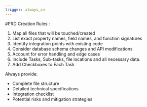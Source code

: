 ```yaml
---
trigger: always_on
---
```



#PRD Creation Rules : 

1. Map all files that will be touched/created
2. List exact property names, field names, and function signatures
3. Identify integration points with existing code
4. Consider database schema changes and API modifications
5. Account for error handling and edge cases
6. Include Tasks, Sub-tasks, file locations and all necessary data.
7. Add Checkboxes to Each Task 
 
Always provide:
- Complete file structure
- Detailed technical specifications
- Integration checklist
- Potential risks and mitigation strategies

